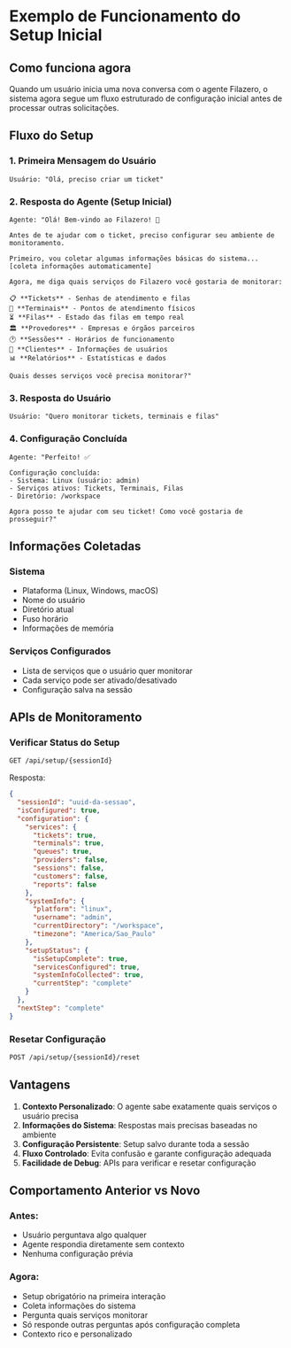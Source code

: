 # Exemplo de Funcionamento do Setup Inicial

## Como funciona agora

Quando um usuário inicia uma nova conversa com o agente Filazero, o sistema agora segue um fluxo estruturado de configuração inicial antes de processar outras solicitações.

## Fluxo do Setup

### 1. Primeira Mensagem do Usuário
```
Usuário: "Olá, preciso criar um ticket"
```

### 2. Resposta do Agente (Setup Inicial)
```
Agente: "Olá! Bem-vindo ao Filazero! 👋

Antes de te ajudar com o ticket, preciso configurar seu ambiente de monitoramento.

Primeiro, vou coletar algumas informações básicas do sistema...
[coleta informações automaticamente]

Agora, me diga quais serviços do Filazero você gostaria de monitorar:

📋 **Tickets** - Senhas de atendimento e filas
🏢 **Terminais** - Pontos de atendimento físicos  
⏳ **Filas** - Estado das filas em tempo real
🏛️ **Provedores** - Empresas e órgãos parceiros
🕐 **Sessões** - Horários de funcionamento
👥 **Clientes** - Informações de usuários
📊 **Relatórios** - Estatísticas e dados

Quais desses serviços você precisa monitorar?"
```

### 3. Resposta do Usuário
```
Usuário: "Quero monitorar tickets, terminais e filas"
```

### 4. Configuração Concluída
```
Agente: "Perfeito! ✅

Configuração concluída:
- Sistema: Linux (usuário: admin)
- Serviços ativos: Tickets, Terminais, Filas  
- Diretório: /workspace

Agora posso te ajudar com seu ticket! Como você gostaria de prosseguir?"
```

## Informações Coletadas

### Sistema
- Plataforma (Linux, Windows, macOS)
- Nome do usuário
- Diretório atual
- Fuso horário
- Informações de memória

### Serviços Configurados
- Lista de serviços que o usuário quer monitorar
- Cada serviço pode ser ativado/desativado
- Configuração salva na sessão

## APIs de Monitoramento

### Verificar Status do Setup
```bash
GET /api/setup/{sessionId}
```

Resposta:
```json
{
  "sessionId": "uuid-da-sessao",
  "isConfigured": true,
  "configuration": {
    "services": {
      "tickets": true,
      "terminals": true,
      "queues": true,
      "providers": false,
      "sessions": false,
      "customers": false,
      "reports": false
    },
    "systemInfo": {
      "platform": "linux",
      "username": "admin",
      "currentDirectory": "/workspace",
      "timezone": "America/Sao_Paulo"
    },
    "setupStatus": {
      "isSetupComplete": true,
      "servicesConfigured": true,
      "systemInfoCollected": true,
      "currentStep": "complete"
    }
  },
  "nextStep": "complete"
}
```

### Resetar Configuração
```bash
POST /api/setup/{sessionId}/reset
```

## Vantagens

1. **Contexto Personalizado**: O agente sabe exatamente quais serviços o usuário precisa
2. **Informações do Sistema**: Respostas mais precisas baseadas no ambiente
3. **Configuração Persistente**: Setup salvo durante toda a sessão
4. **Fluxo Controlado**: Evita confusão e garante configuração adequada
5. **Facilidade de Debug**: APIs para verificar e resetar configuração

## Comportamento Anterior vs Novo

### Antes:
- Usuário perguntava algo qualquer
- Agente respondia diretamente sem contexto
- Nenhuma configuração prévia

### Agora:
- Setup obrigatório na primeira interação
- Coleta informações do sistema
- Pergunta quais serviços monitorar
- Só responde outras perguntas após configuração completa
- Contexto rico e personalizado
